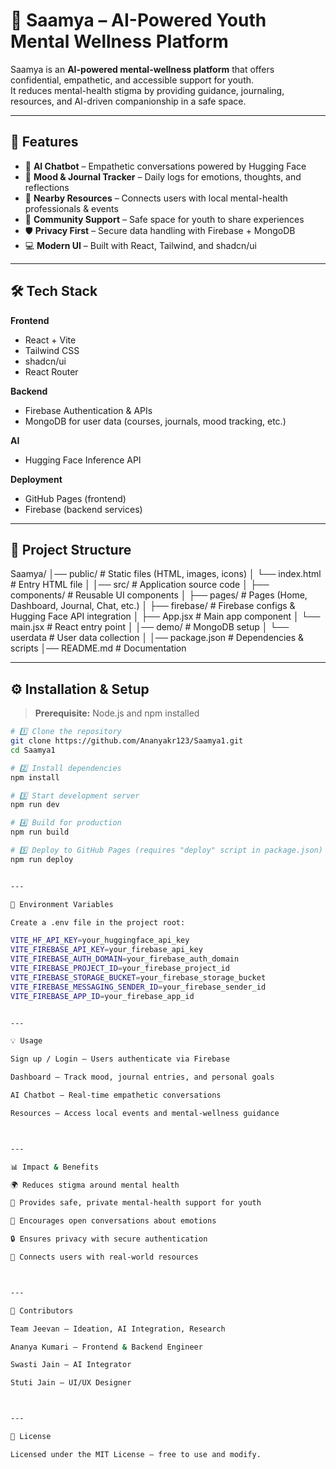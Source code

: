 
# 🌸 Saamya – AI-Powered Youth Mental Wellness Platform

Saamya is an **AI-powered mental-wellness platform** that offers confidential, empathetic, and accessible support for youth.  
It reduces mental-health stigma by providing guidance, journaling, resources, and AI-driven companionship in a safe space.

---

## 🚀 Features
- 🤖 **AI Chatbot** – Empathetic conversations powered by Hugging Face  
- 📅 **Mood & Journal Tracker** – Daily logs for emotions, thoughts, and reflections  
- 📍 **Nearby Resources** – Connects users with local mental-health professionals & events  
- 👥 **Community Support** – Safe space for youth to share experiences  
- 🛡️ **Privacy First** – Secure data handling with Firebase + MongoDB  
- 💻 **Modern UI** – Built with React, Tailwind, and shadcn/ui  

---

## 🛠️ Tech Stack
**Frontend**
- React + Vite  
- Tailwind CSS  
- shadcn/ui  
- React Router  

**Backend**
- Firebase Authentication & APIs  
- MongoDB for user data (courses, journals, mood tracking, etc.)  

**AI**
- Hugging Face Inference API  

**Deployment**
- GitHub Pages (frontend)  
- Firebase (backend services)  

---

## 📂 Project Structure

Saamya/ │── public/                # Static files (HTML, images, icons) │   └── index.html         # Entry HTML file │ │── src/                   # Application source code │   ├── components/        # Reusable UI components │   ├── pages/             # Pages (Home, Dashboard, Journal, Chat, etc.) │   ├── firebase/          # Firebase configs & Hugging Face API integration │   ├── App.jsx            # Main app component │   └── main.jsx           # React entry point │ │── demo/                  # MongoDB setup │   └── userdata           # User data collection │ │── package.json           # Dependencies & scripts │── README.md              # Documentation

---

## ⚙️ Installation & Setup
> **Prerequisite:** Node.js and npm installed

```bash
# 1️⃣ Clone the repository
git clone https://github.com/Ananyakr123/Saamya1.git
cd Saamya1

# 2️⃣ Install dependencies
npm install

# 3️⃣ Start development server
npm run dev

# 4️⃣ Build for production
npm run build

# 5️⃣ Deploy to GitHub Pages (requires "deploy" script in package.json)
npm run deploy


---

🔑 Environment Variables

Create a .env file in the project root:

VITE_HF_API_KEY=your_huggingface_api_key
VITE_FIREBASE_API_KEY=your_firebase_api_key
VITE_FIREBASE_AUTH_DOMAIN=your_firebase_auth_domain
VITE_FIREBASE_PROJECT_ID=your_firebase_project_id
VITE_FIREBASE_STORAGE_BUCKET=your_firebase_storage_bucket
VITE_FIREBASE_MESSAGING_SENDER_ID=your_firebase_sender_id
VITE_FIREBASE_APP_ID=your_firebase_app_id


---

💡 Usage

Sign up / Login – Users authenticate via Firebase

Dashboard – Track mood, journal entries, and personal goals

AI Chatbot – Real-time empathetic conversations

Resources – Access local events and mental-wellness guidance



---

📊 Impact & Benefits

🌍 Reduces stigma around mental health

🧠 Provides safe, private mental-health support for youth

💬 Encourages open conversations about emotions

🔒 Ensures privacy with secure authentication

🤝 Connects users with real-world resources



---

👥 Contributors

Team Jeevan – Ideation, AI Integration, Research

Ananya Kumari – Frontend & Backend Engineer

Swasti Jain – AI Integrator

Stuti Jain – UI/UX Designer



---

📜 License

Licensed under the MIT License – free to use and modify.



